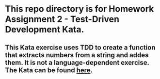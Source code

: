# This repo directory is for Homework Assignment 2 - Test-Driven Development Kata.

## This Kata exercise uses TDD to create a function that extracts numbers from a string and addes them. It is not a language-dependent exercise. The Kata can be found [here](https://osherove.com/tdd-kata-1).
